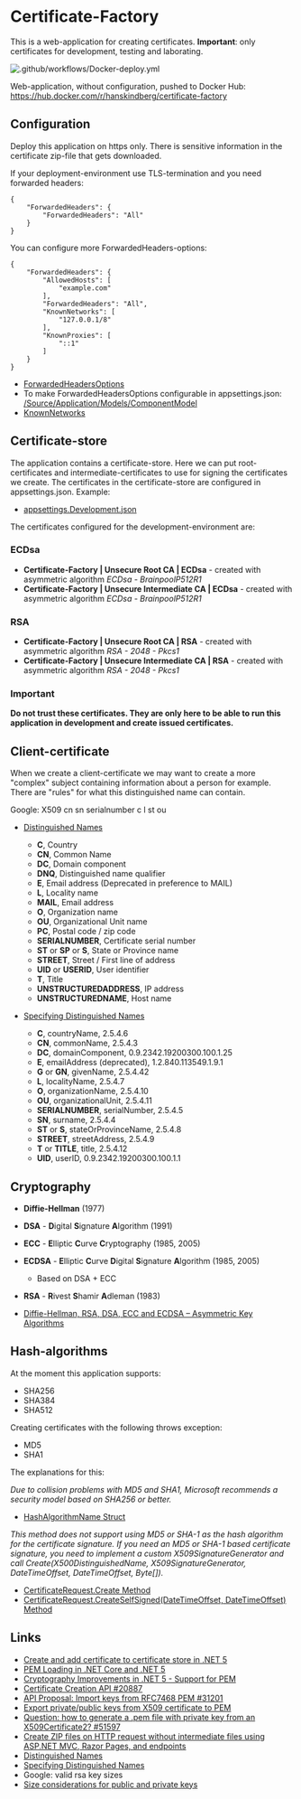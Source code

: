 # Certificate-Factory

This is a web-application for creating certificates. **Important**: only certificates for development, testing and laborating.

![.github/workflows/Docker-deploy.yml](https://github.com/HansKindberg-Lab/Certificate-Factory/actions/workflows/Docker-deploy.yml/badge.svg)

Web-application, without configuration, pushed to Docker Hub: https://hub.docker.com/r/hanskindberg/certificate-factory

## Configuration

Deploy this application on https only. There is sensitive information in the certificate zip-file that gets downloaded.

If your deployment-environment use TLS-termination and you need forwarded headers:

	{
		"ForwardedHeaders": {
			"ForwardedHeaders": "All"
		}
	}

You can configure more ForwardedHeaders-options:

	{
		"ForwardedHeaders": {
			"AllowedHosts": [
				"example.com"
			],
			"ForwardedHeaders": "All",
			"KnownNetworks": [
				"127.0.0.1/8"
			],
			"KnownProxies": [
				"::1"
			]
		}
	}

- [ForwardedHeadersOptions](https://docs.microsoft.com/en-us/dotnet/api/microsoft.aspnetcore.builder.forwardedheadersoptions)
- To make ForwardedHeadersOptions configurable in appsettings.json: [/Source/Application/Models/ComponentModel](/Source/Application/Models/ComponentModel)
- [KnownNetworks](https://www.ipaddressguide.com/cidr)

## Certificate-store

The application contains a certificate-store. Here we can put root-certificates and intermediate-certificates to use for signing the certificates we create. The certificates in the certificate-store are configured in appsettings.json. Example:

- [appsettings.Development.json](/Source/Application/appsettings.Development.json#L2)

The certificates configured for the development-environment are:

### ECDsa

- **Certificate-Factory | Unsecure Root CA | ECDsa** - created with asymmetric algorithm *ECDsa - BrainpoolP512R1*
- **Certificate-Factory | Unsecure Intermediate CA | ECDsa** - created with asymmetric algorithm *ECDsa - BrainpoolP512R1*

### RSA

- **Certificate-Factory | Unsecure Root CA | RSA** - created with asymmetric algorithm *RSA - 2048 - Pkcs1*
- **Certificate-Factory | Unsecure Intermediate CA | RSA** - created with asymmetric algorithm *RSA - 2048 - Pkcs1*

### Important

**Do not trust these certificates. They are only here to be able to run this application in development and create issued certificates.**

## Client-certificate

When we create a client-certificate we may want to create a more "complex" subject containing information about a person for example. There are "rules" for what this distinguished name can contain.

Google: X509 cn sn serialnumber c l st ou

- [Distinguished Names](https://www.ibm.com/docs/en/ibm-mq/7.5?topic=certificates-distinguished-names)

	- **C**, Country
	- **CN**, Common Name
	- **DC**, Domain component
	- **DNQ**, Distinguished name qualifier
	- **E**, Email address (Deprecated in preference to MAIL)
	- **L**, Locality name
	- **MAIL**, Email address
	- **O**, Organization name
	- **OU**, Organizational Unit name
	- **PC**, Postal code / zip code
	- **SERIALNUMBER**, Certificate serial number
	- **ST** or **SP** or **S**, State or Province name
	- **STREET**, Street / First line of address
	- **UID** or **USERID**, User identifier
	- **T**, Title
	- **UNSTRUCTUREDADDRESS**, IP address
	- **UNSTRUCTUREDNAME**, Host name

- [Specifying Distinguished Names](https://www.cryptosys.net/pki/manpki/pki_distnames.html)

	- **C**, countryName, 2.5.4.6
	- **CN**, commonName, 2.5.4.3
	- **DC**, domainComponent, 0.9.2342.19200300.100.1.25
	- **E**, emailAddress (deprecated), 1.2.840.113549.1.9.1
	- **G** or **GN**, givenName, 2.5.4.42
	- **L**, localityName, 2.5.4.7
	- **O**, organizationName, 2.5.4.10
	- **OU**, organizationalUnit, 2.5.4.11
	- **SERIALNUMBER**, serialNumber, 2.5.4.5
	- **SN**, surname, 2.5.4.4
	- **ST** or **S**, stateOrProvinceName, 2.5.4.8
	- **STREET**, streetAddress, 2.5.4.9
	- **T** or **TITLE**, title, 2.5.4.12
	- **UID**, userID, 0.9.2342.19200300.100.1.1

## Cryptography

- **Diffie-Hellman** (1977)
- **DSA** - **D**igital **S**ignature **A**lgorithm (1991)
- **ECC** - **E**lliptic **C**urve **C**ryptography (1985, 2005)
- **ECDSA** - **E**lliptic **C**urve **D**igital **S**ignature **A**lgorithm (1985, 2005)
	- Based on DSA + ECC
- **RSA** - **R**ivest **S**hamir **A**dleman (1983)

- [Diffie-Hellman, RSA, DSA, ECC and ECDSA – Asymmetric Key Algorithms](https://www.ssl2buy.com/wiki/diffie-hellman-rsa-dsa-ecc-and-ecdsa-asymmetric-key-algorithms)

## Hash-algorithms

At the moment this application supports:

- SHA256
- SHA384
- SHA512

Creating certificates with the following throws exception:

- MD5
- SHA1

The explanations for this:

*Due to collision problems with MD5 and SHA1, Microsoft recommends a security model based on SHA256 or better.*

- [HashAlgorithmName Struct](https://docs.microsoft.com/en-us/dotnet/api/system.security.cryptography.hashalgorithmname#remarks)

*This method does not support using MD5 or SHA-1 as the hash algorithm for the certificate signature. If you need an MD5 or SHA-1 based certificate signature, you need to implement a custom X509SignatureGenerator and call Create(X500DistinguishedName, X509SignatureGenerator, DateTimeOffset, DateTimeOffset, Byte[]).*

- [CertificateRequest.Create Method](https://docs.microsoft.com/en-us/dotnet/api/system.security.cryptography.x509certificates.certificaterequest.create)
- [CertificateRequest.CreateSelfSigned(DateTimeOffset, DateTimeOffset) Method](https://docs.microsoft.com/en-us/dotnet/api/system.security.cryptography.x509certificates.certificaterequest.createselfsigned)

## Links

- [Create and add certificate to certificate store in .NET 5](https://charlehsin.github.io/coding/dotnet5/2021/11/18/create-correct-cert-for-store-in-net5.html)
- [PEM Loading in .NET Core and .NET 5](https://www.scottbrady91.com/c-sharp/pem-loading-in-dotnet-core-and-dotnet)
- [Cryptography Improvements in .NET 5 - Support for PEM](https://www.tpeczek.com/2020/12/cryptography-improvements-in-net-5.html)
- [Certificate Creation API #20887](https://github.com/dotnet/runtime/issues/20887)
- [API Proposal: Import keys from RFC7468 PEM #31201](https://github.com/dotnet/runtime/issues/31201)
- [Export private/public keys from X509 certificate to PEM](https://stackoverflow.com/questions/43928064/export-private-public-keys-from-x509-certificate-to-pem)
- [Question: how to generate a .pem file with private key from an X509Certificate2? #51597](https://github.com/dotnet/runtime/issues/51597)
- [Create ZIP files on HTTP request without intermediate files using ASP.NET MVC, Razor Pages, and endpoints](https://swimburger.net/blog/dotnet/create-zip-files-on-http-request-without-intermediate-files-using-aspdotnet-mvc-razor-pages-and-endpoints)
- [Distinguished Names](https://www.ibm.com/docs/en/ibm-mq/7.5?topic=certificates-distinguished-names)
- [Specifying Distinguished Names](https://www.cryptosys.net/pki/manpki/pki_distnames.html)
- Google: valid rsa key sizes
- [Size considerations for public and private keys](https://www.ibm.com/docs/en/zos/2.2.0?topic=certificates-size-considerations-public-private-keys)